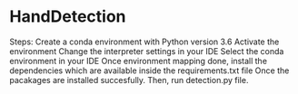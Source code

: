 # HandDetection
Steps:
Create a conda environment with Python version 3.6
Activate the environment
Change the interpreter settings in your IDE
Select the conda environment in your IDE
Once environment mapping done, install the dependencies which are available inside the requirements.txt file
Once the pacakages are installed succesfully. Then, run detection.py file.
